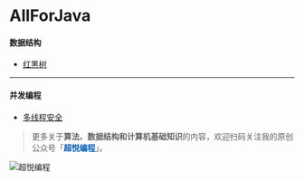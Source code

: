 # AllForJava
#### 数据结构
* [红黑树](https://mp.weixin.qq.com/s/pwBnKfgivdE5EzBCXubZww)
***
#### 并发编程
* [多线程安全](https://mp.weixin.qq.com/s/8aee9HTf5WuU-AWoiRj_Mg)

>更多关于**算法、数据结构和计算机基础知识**的内容，欢迎扫码关注我的原创公众号「<font color=#005AB5>**超悦编程**</font>」。

![超悦编程](http://qiniu.exzlc.xyz/blog/tuiguang.png)